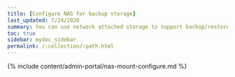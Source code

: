 ```yaml
---
title: [Configure NAS for backup storage]
last_updated: 7/24/2020
summary: You can use network attached storage to support backup/restore and data loading.
toc: true
sidebar: mydoc_sidebar
permalink: /:collection/:path.html
---
```


{% include content/admin-portal/nas-mount-configure.md %}
